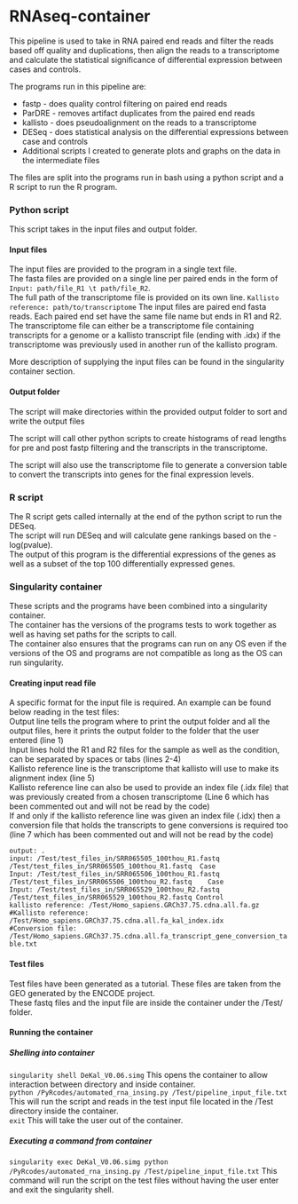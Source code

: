 # RNAseq-container

This pipeline is used to take in RNA paired end reads and filter the reads based off quality and duplications, then align the reads to a transcriptome and calculate the statistical significance of differential expression between cases and controls.  

The programs run in this pipeline are:
* fastp - does quality control filtering on paired end reads  
* ParDRE - removes artifact duplicates from the paired end reads  
* kallisto - does pseudoalignment on the reads to a transcriptome  
* DESeq - does statistical analysis on the differential expressions between case and controls  
* Additional scripts I created to generate plots and graphs on the data in the intermediate files  

The files are split into the programs run in bash using a python script and a R script to run the R program.

### Python script  
This script takes in the input files and output folder. 

#### Input files  
The input files are provided to the program in a single text file.  
The fasta files are provided on a single line per paired ends in the form of `Input: path/file_R1 \t path/file_R2`.  
The full path of the transcriptome file is provided on its own line. `Kallisto reference: path/to/transcriptome`
The input files are paired end fasta reads. Each paired end set have the same file name but ends in R1 and R2.  
The transcriptome file can either be a transcriptome file containing transcripts for a genome or a kallisto transcript file (ending with .idx) if the transcriptome was previously used in another run of the kallisto program.  

More description of supplying the input files can be found in the singularity container section.  

#### Output folder
The script will make directories within the provided output folder to sort and write the output files  

The script will call other python scripts to create histograms of read lengths for pre and post fastp filtering and the transcripts in the transcriptome.  

The script will also use the transcriptome file to generate a conversion table to convert the transcripts into genes for the final expression levels.  

### R script  
The R script gets called internally at the end of the python script to run the DESeq.  
The script will run DESeq and will calculate gene rankings based on the -log(pvalue).  
The output of this program is the differential expressions of the genes as well as a subset of the top 100 differentially expressed genes.  


### Singularity container  
These scripts and the programs have been combined into a singularity container.  
The container has the versions of the programs tests to work together as well as having set paths for the scripts to call.  
The container also ensures that the programs can run on any OS even if the versions of the OS and programs are not compatible as long as the OS can run singularity.  

#### Creating input read file  
A specific format for the input file is required. An example can be found below reading in the test files:  
Output line tells the program where to print the output folder and all the output files, here it prints the output folder to the folder that the user entered (line 1)  
Input lines hold the R1 and R2 files for the sample as well as the condition, can be separated by spaces or tabs (lines 2-4)  
Kallisto reference line is the transcriptome that kallisto will use to make its alignment index (line 5)  
Kallisto reference line can also be used to provide an index file (.idx file) that was previously created from a chosen transcriptome (Line 6 which has been commented out and will not be read by the code)   
If and only if the kallisto reference line was given an index file (.idx) then a conversion file that holds the transcripts to gene conversions is required too (line 7 which has been commented out and will not be read by the code)  

`output: .`  
`input: /Test/test_files_in/SRR065505_100thou_R1.fastq   /Test/test_files_in/SRR065505_100thou_R1.fastq  Case`  
`Input: /Test/test_files_in/SRR065506_100thou_R1.fastq /Test/test_files_in/SRR065506_100thou_R2.fastq    Case`         
`Input: /Test/test_files_in/SRR065529_100thou_R2.fastq /Test/test_files_in/SRR065529_100thou_R2.fastq Control`    
`kallisto reference: /Test/Homo_sapiens.GRCh37.75.cdna.all.fa.gz`    
`#Kallisto reference: /Test/Homo_sapiens.GRCh37.75.cdna.all.fa_kal_index.idx`    
`#Conversion file: /Test/Homo_sapiens.GRCh37.75.cdna.all.fa_transcript_gene_conversion_table.txt`    


#### Test files  
Test files have been generated as a tutorial. These files are taken from the GEO generated by the ENCODE project.  
These fastq files and the input file are inside the container under the /Test/ folder.  

#### Running the container  

##### Shelling into container
`singularity shell DeKal_V0.06.simg` This opens the container to allow interaction between directory and inside container.  
`python /PyRcodes/automated_rna_insing.py /Test/pipeline_input_file.txt` This will run the script and reads in the test input file located in the /Test directory inside the container.  
`exit` This will take the user out of the container.  

##### Executing a command from container   
`singularity exec DeKal_V0.06.simg python /PyRcodes/automated_rna_insing.py /Test/pipeline_input_file.txt` This command will run the script on the test files without having the user enter and exit the singularity shell.  




